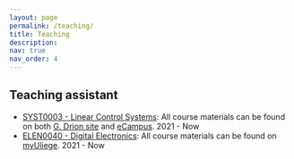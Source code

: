 ```yaml
---
layout: page
permalink: /teaching/
title: Teaching
description:
nav: true
nav_order: 4
---
```


## Teaching assistant
- [SYST0003 - Linear Control Systems](https://www.programmes.uliege.be/cocoon/20222023/en/cours/SYST0003-1.html): All course materials can be found on both [G. Drion site](https://sites.google.com/site/gdrion25/teaching/syst0003?authuser=0) and [eCampus](https://www.ecampus.uliege.be/).
2021 - Now
- [ELEN0040 - Digital Electronics](https://www.programmes.uliege.be/cocoon/20222023/cours/ELEN0040-1.html): All course materials can be found on [myUliege](https://my.uliege.be/).
2021 - Now
